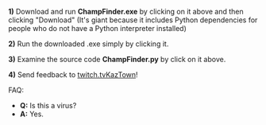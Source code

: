 **1)** Download and run **ChampFinder.exe** by clicking on it above and then clicking "Download"
(It's giant because it includes Python dependencies for people who do not have a Python interpreter installed)

**2)** Run the downloaded .exe simply by clicking it.

**3)** Examine the source code **ChampFinder.py** by click on it above.

**4)** Send feedback to [twitch.tvKazTown](twitch.tv/Kaztown)!

FAQ: 
- **Q:** Is this a virus?
- **A:** Yes.
